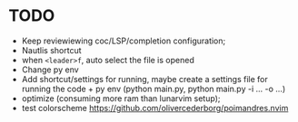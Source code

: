 # TODO
- Keep reviewiewing coc/LSP/completion configuration;
- Nautlis shortcut
- when `<leader>f`, auto select the file is opened
- Change py env
- Add shortcut/settings for running, maybe create a settings file for running the code + py env (python main.py, python main.py -i ... -o ...)
- optimize (consuming more ram than lunarvim setup);
- test colorscheme https://github.com/olivercederborg/poimandres.nvim
